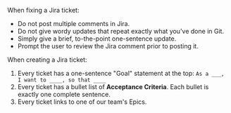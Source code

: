 When fixing a Jira ticket:

 - Do not post multiple comments in Jira.
 - Do not give wordy updates that repeat exactly what you've done in Git.
 - Simply give a brief, to-the-point one-sentence update.
 - Prompt the user to review the Jira comment prior to posting it.

When creating a Jira ticket:

1. Every ticket has a one-sentence "Goal" statement at the top: `As a ___, I want to ____, so that ____`
2. Every ticket has a bullet list of **Acceptance Criteria**. Each bullet is exactly one complete sentence.
3. Every ticket links to one of our team's Epics.

